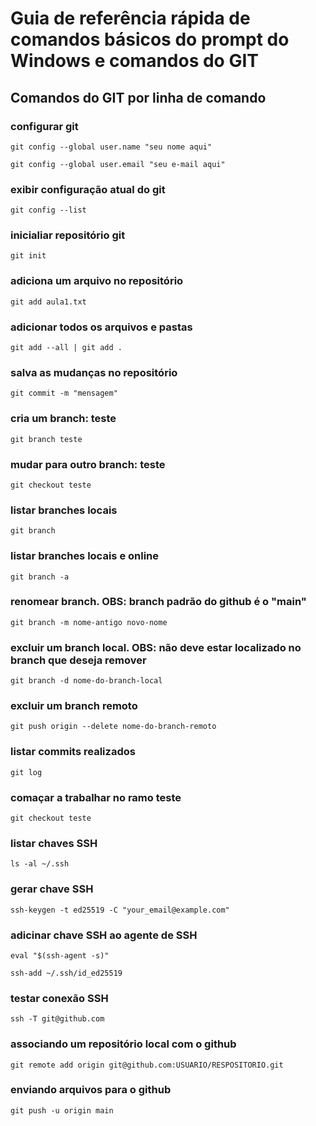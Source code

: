 # Guia de referência rápida de comandos básicos do prompt do Windows e comandos do GIT

## Comandos do GIT por linha de comando
### configurar git
```
git config --global user.name "seu nome aqui"
```
```
git config --global user.email "seu e-mail aqui"
```

### exibir configuração atual do git
```
git config --list
```

### inicialiar repositório git
```
git init
```

### adiciona um arquivo no repositório
```
git add aula1.txt
```

### adicionar todos os arquivos e pastas
```
git add --all | git add .
```

### salva as mudanças no repositório
```
git commit -m "mensagem"
```

### cria um branch: teste
```
git branch teste
```

### mudar para outro branch: teste
```
git checkout teste
```

### listar branches locais
```
git branch
```

### listar branches locais e online
```
git branch -a
```

### renomear branch. OBS: branch padrão do github é o "main"
```
git branch -m nome-antigo novo-nome
```

### excluir um branch local. OBS: não deve estar localizado no branch que deseja remover
```
git branch -d nome-do-branch-local
```

### excluir um branch remoto
```
git push origin --delete nome-do-branch-remoto
```

### listar commits realizados
```
git log
```

### comaçar a trabalhar no ramo teste
```
git checkout teste
```

### listar chaves SSH
```
ls -al ~/.ssh
```

### gerar chave SSH
```
ssh-keygen -t ed25519 -C "your_email@example.com"
```

### adicinar chave SSH ao agente de SSH
```
eval "$(ssh-agent -s)"
```
```
ssh-add ~/.ssh/id_ed25519
```

### testar conexão SSH
```
ssh -T git@github.com
```

### associando um repositório local com o github
```
git remote add origin git@github.com:USUARIO/RESPOSITORIO.git
```
### enviando arquivos para o github
```
git push -u origin main
```
